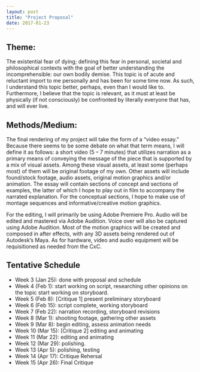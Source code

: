 ```yaml
---
layout: post
title: "Project Proposal"
date: 2017-01-23
---
```


<h2>Theme:</h2>
<p>The existential fear of dying; defining this fear in personal, societal and philosophical contexts with the goal of better understanding the incomprehensible: our own bodily demise. This topic is of acute and reluctant import to me personally and has been for some time now. As such, I understand this topic better, perhaps, even than I would like to. Furthermore, I believe that the topic is relevant, as it must at least be physically (if not consciously) be confronted by literally everyone that has, and will ever live.</p>
<h2>Methods/Medium:</h2>
<p>The final rendering of my project will take the form of a “video essay.” Because there seems to be some debate on what that term means, I will define it as follows: a short video (5 – 7 minutes) that utilizes narration as a primary means of conveying the message of the piece that is supported by a mix of visual assets. Among these visual assets, at least some (perhaps most) of them will be original footage of my own. Other assets will include found/stock footage, audio assets, original motion graphics and/or animation.
The essay will contain sections of concept and sections of examples, the latter of which I hope to play out in film to accompany the narrated explanation. For the conceptual sections, I hope to make use of montage sequences and informative/creative motion graphics.</p><p>
For the editing, I will primarily be using Adobe Premiere Pro. Audio will be edited and mastered via Adobe Audition. Voice over will also be captured using Adobe Audition. Most of the motion graphics will be created and composed in after effects, with any 3D assets being rendered out of Autodesk’s Maya. As for hardware, video and audio equipment will be requisitioned as needed from the CxC.</p>
<h2>Tentative Schedule</h2>
<ul>
<li>Week 3 (Jan 25): done with proposal and schedule</li>
<li>Week 4 (Feb 1): start working on script, researching other opinions on the topic start working on storyboard.</li>
<li>Week 5 (Feb 8): [Critique 1] present preliminary storyboard</li>
<li>Week 6 (Feb 15): script complete, working storyboard</li>
<li>Week 7 (Feb 22): narration recording, storyboard revisions</li>
<li>Week 8 (Mar 1): shooting footage, gathering other assets</li>
<li>Week 9 (Mar 8): begin editing, assess animation needs</li>
<li>Week 10 (Mar 15): [Critique 2] editing and animating</li>
<li>Week 11 (Mar 22): editing and animating</li>
<li>Week 12 (Mar 29): polishing.</li>
<li>Week 13 (Apr 5): polishing, testing</li>
<li>Week 14 (Apr 17): Critique Rehersal</li>
<li>Week 15 (Apr 26): Final Critique</li>
</ul>
